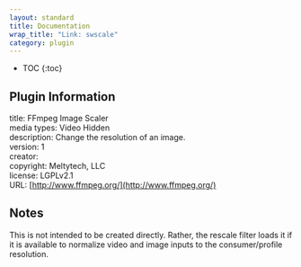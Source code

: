 ```yaml
---
layout: standard
title: Documentation
wrap_title: "Link: swscale"
category: plugin
---
```

* TOC
{:toc}

## Plugin Information

title: FFmpeg Image Scaler  
media types:
Video  Hidden  
description: Change the resolution of an image.  
version: 1  
creator:   
copyright: Meltytech, LLC  
license: LGPLv2.1  
URL: [http://www.ffmpeg.org/](http://www.ffmpeg.org/)  

## Notes

This is not intended to be created directly. Rather, the rescale filter loads it if it is available to normalize video and image inputs to the consumer/profile resolution.
